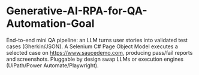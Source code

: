 # Generative-AI-RPA-for-QA-Automation-Goal
End-to-end mini QA pipeline: an LLM turns user stories into validated test cases (Gherkin/JSON). A Selenium C# Page Object Model executes a selected case on https://www.saucedemo.com, producing pass/fail reports and screenshots. Pluggable by design swap LLMs or execution engines (UiPath/Power Automate/Playwright).
